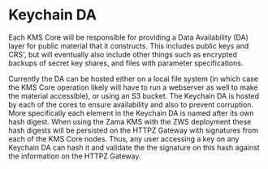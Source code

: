 # Keychain DA
Each KMS Core will be responsible for providing a Data Availability (DA) layer for public material that it constructs. This includes public keys and CRS', but will eventually also include other things such as encrypted backups of secret key shares, and files with parameter specifications.

Currently the DA can be hosted either on a local file system (in which case the KMS Core operation likely will have to run a webserver as well to make the material accessible), or using an S3 bucket.
The Keychain DA is hosted by each of the cores to ensure availability and also to prevent corruption. More specifically each element in the Keychain DA is named after its own hash digest. When using the Zama KMS with the ZWS deployment these hash digests will be persisted on the HTTPZ Gateway with signatures from each of the KMS Core nodes. Thus, any user accessing a key on any Keychain DA can hash it and validate the the signature on this hash against the information on the HTTPZ Gateway.